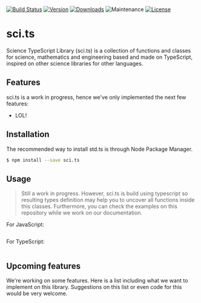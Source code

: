 [![Build Status][build-image]][build-url]
[![Version][npm-image]][npm-url]
[![Downloads][npm-downloads-image]][npm-url]
![Maintenance][maintain-image]
[![License][license-image]][license-url]

# sci.ts
Science TypeScript Library (sci.ts) is a collection of functions and classes
for science, mathematics and engineering based and made on TypeScript, inspired
on other science libraries for other languages.

## Features
sci.ts is a work in progress, hence we've only implemented the next few 
features:
- LOL!

## Installation
The recommended way to install std.ts is through Node Package Manager.

```bash
$ npm install --save sci.ts 
```

## Usage
> Still a work in progress. However, sci.ts is build using typescript so 
resulting types definition may help you to uncover all functions inside this 
classes.
Furthermore, you can check the examples on this repository while we work on 
our documentation.

For JavaScript:

```javascript

```

For TypeScript:

```typescript

```

## Upcoming features
We're working on some features. Here is a list including what we want to 
implement on this library. Suggestions on this list or even code for this 
would be very welcome.

[npm-image]: https://img.shields.io/npm/v/sci.ts.svg
[npm-downloads-image]: https://img.shields.io/npm/dm/sci.ts.svg
[npm-url]: https://www.npmjs.com/package/sci.ts

[build-image]: https://img.shields.io/travis/tslovers/sci.ts.svg
[build-url]: https://travis-ci.org/trslovers/sci.ts

[license-image]: https://img.shields.io/github/license/tslovers/sci.ts.svg
[license-url]: https://github.com/tslovers/sci.ts/blob/master/LICENSE

[maintain-image]: https://img.shields.io/maintenance/yes/2018.svg
